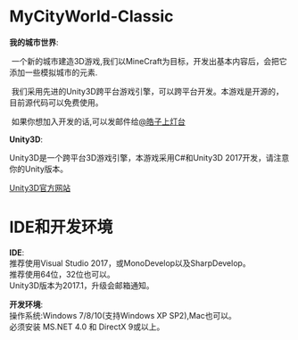 # MyCityWorld-Classic
**我的城市世界**:

  一个新的城市建造3D游戏,我们以MineCraft为目标，开发出基本内容后，会把它添加一些模拟城市的元素.
  
  我们采用先进的Unity3D跨平台游戏引擎，可以跨平台开发。本游戏是开源的，目前源代码可以免费使用。
  
  如果你想加入开发的话,可以发邮件给[@皓子上灯台](2223625569@qq.com)

**Unity3D**:

Unity3D是一个跨平台3D游戏引擎，本游戏采用C#和Unity3D 2017开发，请注意你的Unity版本。

[Unity3D官方网站](https://unity3d.com/cn/)

# IDE和开发环境
**IDE**:
<br>推荐使用Visual Studio 2017，或MonoDevelop以及SharpDevelop。
<br>推荐使用64位，32位也可以。
<br>Unity3D版本为2017.1，升级会邮箱通知。

**开发环境**:
<br>操作系统:Windows 7/8/10(支持Windows XP SP2),Mac也可以。
<br>必须安装 MS.NET 4.0 和 DirectX 9或以上。
